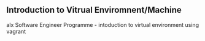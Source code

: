 ## Introduction to Vitrual Enviromnent/Machine 

alx Software Engineer Programme - intoduction to virtual environment using vagrant
